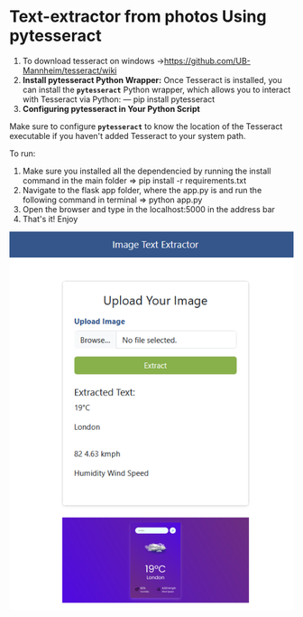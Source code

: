 # Text-extractor from photos Using pytesseract

1. To download tesseract on windows →<https://github.com/UB-Mannheim/tesseract/wiki>
2. **Install pytesseract Python Wrapper:**
Once Tesseract is installed, you can install the **`pytesseract`** Python wrapper, which allows you to interact with Tesseract via Python:
— pip install pytesseract
3. **Configuring pytesseract in Your Python Script**

Make sure to configure **`pytesseract`** to know the location of the Tesseract executable if you haven't added Tesseract to your system path.

To run:

1. Make sure you installed all the dependencied by running the install command in the main folder => pip install -r requirements.txt
2. Navigate to the flask app folder, where the app.py is and run the following command in terminal => python app.py
3. Open the browser and type in the localhost:5000 in the address bar
4. That's it! Enjoy

![alt text](image.png)
